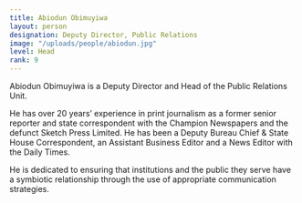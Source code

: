 ```yaml
---
title: Abiodun Obimuyiwa
layout: person
designation: Deputy Director, Public Relations
image: "/uploads/people/abiodun.jpg"
level: Head
rank: 9
---
```


Abiodun Obimuyiwa is a Deputy Director and Head of the Public Relations Unit.

He has over 20 years’ experience in print journalism as a former senior reporter and state correspondent with the Champion Newspapers and the defunct Sketch Press Limited. He has been a Deputy Bureau Chief & State House Correspondent, an Assistant Business Editor and a News Editor with the Daily Times.

He is dedicated to ensuring that institutions and the public they serve have a symbiotic relationship through the use of appropriate communication strategies.
